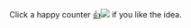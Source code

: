 Click a happy counter [👍![][count]][vote] if you like the idea.

[count]: https://poll.fizzy.wtf/count?epogrebnyak.bootcamp.like=yes 
[vote]: https://poll.fizzy.wtf/vote?epogrebnyak.bootcamp.like=yes

